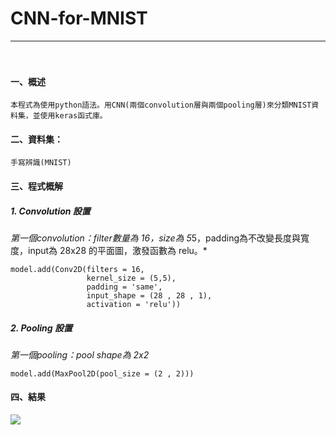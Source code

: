 # CNN-for-MNIST
---
　
#### 一、概述
```
本程式為使用python語法。用CNN(兩個convolution層與兩個pooling層)來分類MNIST資料集，並使用keras函式庫。
```

#### 二、資料集：
```
手寫辨識(MNIST)
```

#### 三、程式概解
##### 1. Convolution 設置
*第一個convolution：filter數量為 16，size為 5*5，padding為不改變長度與寬度，input為 28x28 的平面圖，激發函數為 relu。*
```
model.add(Conv2D(filters = 16,
                 kernel_size = (5,5),
                 padding = 'same',
                 input_shape = (28 , 28 , 1),
                 activation = 'relu'))
```

##### 2. Pooling 設置
*第一個pooling：pool shape為 2x2*
```
model.add(MaxPool2D(pool_size = (2 , 2)))
```

#### 四、結果
![](https://i.imgur.com/fdHutDt.png)








